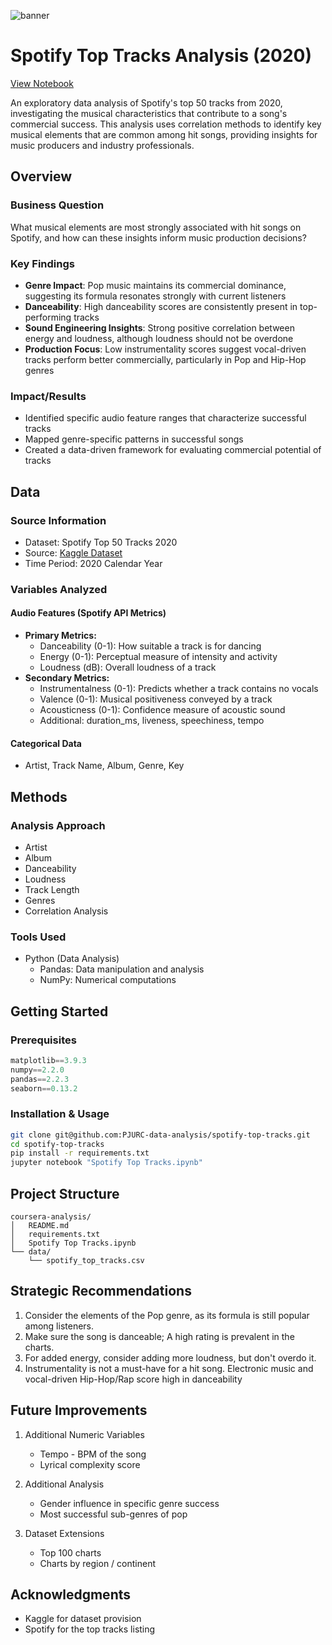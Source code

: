![banner](https://github.com/PJURC-data-analysis/spotify-top-tracks/blob/main/media/banner.png)

# Spotify Top Tracks Analysis (2020)
[View Notebook](https://github.com/PJURC-data-analysis/spotify-top-tracks/blob/main/notebooks/spotify-top-tracks.ipynb)

An exploratory data analysis of Spotify's top 50 tracks from 2020, investigating the musical characteristics that contribute to a song's commercial success. This analysis uses correlation methods to identify key musical elements that are common among hit songs, providing insights for music producers and industry professionals.

## Overview

### Business Question
What musical elements are most strongly associated with hit songs on Spotify, and how can these insights inform music production decisions?

### Key Findings
- **Genre Impact**: Pop music maintains its commercial dominance, suggesting its formula resonates strongly with current listeners
- **Danceability**: High danceability scores are consistently present in top-performing tracks
- **Sound Engineering Insights**: Strong positive correlation between energy and loudness, although loudness should not be overdone
- **Production Focus**: Low instrumentality scores suggest vocal-driven tracks perform better commercially, particularly in Pop and Hip-Hop genres

### Impact/Results
- Identified specific audio feature ranges that characterize successful tracks
- Mapped genre-specific patterns in successful songs
- Created a data-driven framework for evaluating commercial potential of tracks

## Data

### Source Information
- Dataset: Spotify Top 50 Tracks 2020
- Source: [Kaggle Dataset](https://www.kaggle.com/datasets/atillacolak/top-50-spotify-tracks-2020)
- Time Period: 2020 Calendar Year

### Variables Analyzed
#### Audio Features (Spotify API Metrics)
- **Primary Metrics:**
  - Danceability (0-1): How suitable a track is for dancing
  - Energy (0-1): Perceptual measure of intensity and activity
  - Loudness (dB): Overall loudness of a track
- **Secondary Metrics:**
  - Instrumentalness (0-1): Predicts whether a track contains no vocals
  - Valence (0-1): Musical positiveness conveyed by a track
  - Acousticness (0-1): Confidence measure of acoustic sound
  - Additional: duration_ms, liveness, speechiness, tempo

#### Categorical Data
- Artist, Track Name, Album, Genre, Key

## Methods

### Analysis Approach
  - Artist
  - Album
  - Danceability
  - Loudness
  - Track Length
  - Genres
  - Correlation Analysis

### Tools Used
- Python (Data Analysis)
  - Pandas: Data manipulation and analysis
  - NumPy: Numerical computations

## Getting Started

### Prerequisites
```python
matplotlib==3.9.3
numpy==2.2.0
pandas==2.2.3
seaborn==0.13.2
```

### Installation & Usage
```bash
git clone git@github.com:PJURC-data-analysis/spotify-top-tracks.git
cd spotify-top-tracks
pip install -r requirements.txt
jupyter notebook "Spotify Top Tracks.ipynb"
```

## Project Structure
```
coursera-analysis/
│   README.md
│   requirements.txt
│   Spotify Top Tracks.ipynb
└── data/
    └── spotify_top_tracks.csv
```

## Strategic Recommendations
1. Consider the elements of the Pop genre, as its formula is still popular among listeners.
2. Make sure the song is danceable; A high rating is prevalent in the charts.
3. For added energy, consider adding more loudness, but don't overdo it.
4. Instrumentality is not a must-have for a hit song. Electronic music and vocal-driven Hip-Hop/Rap score high in danceability

## Future Improvements
1. Additional Numeric Variables
   * Tempo - BPM of the song
   * Lyrical complexity score

2. Additional Analysis
   * Gender influence in specific genre success
   * Most successful sub-genres of pop

3. Dataset Extensions
   * Top 100 charts
   * Charts by region / continent

## Acknowledgments
- Kaggle for dataset provision
- Spotify for the top tracks listing